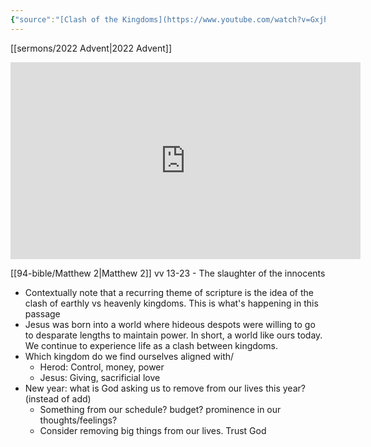 ```yaml
---
{"source":"[Clash of the Kingdoms](https://www.youtube.com/watch?v=Gxjh_D34jXs)","clipped":"2023-01-01","dg-publish":true,"grade":2,"context":"Personal","type":"Resource","status":"Evergreen","topic":"Sermon","dateCreated":"2023-08-09","permalink":"/sermons/2023-01-01-clash-of-the-kingdoms/","dgPassFrontmatter":true}
---
```



[[sermons/2022 Advent\|2022 Advent]]

<iframe width="560" height="315" src="https://www.youtube.com/embed/Gxjh_D34jXs" title="YouTube video player" frameborder="0" allow="accelerometer; autoplay; clipboard-write; encrypted-media; gyroscope; picture-in-picture" allowfullscreen></iframe>

[[94-bible/Matthew 2\|Matthew 2]] vv 13-23 - The slaughter of the innocents

* Contextually note that a recurring theme of scripture is the idea of the clash of earthly vs heavenly kingdoms. This is what's happening in this passage
* Jesus was born into a world where hideous despots were willing to go to desparate lengths to maintain power. In short, a world like ours today. We continue to experience life as a clash between kingdoms.
* Which kingdom do we find ourselves aligned with/
    * Herod: Control, money, power
    * Jesus: Giving, sacrificial love
* New year: what is God asking us to remove from our lives this year? (instead of add)
    * Something from our schedule? budget? prominence in our thoughts/feelings?
    * Consider removing big things from our lives. Trust God